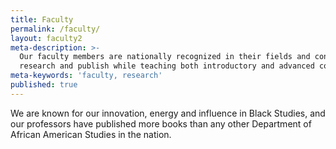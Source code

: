 ```yaml
---
title: Faculty
permalink: /faculty/
layout: faculty2
meta-description: >-
  Our faculty members are nationally recognized in their fields and continue to
  research and publish while teaching both introductory and advanced courses.
meta-keywords: 'faculty, research'
published: true
---
```

We are known for our innovation, energy and influence in Black Studies, and our professors have published more books than any other Department of African American Studies in the nation. 
